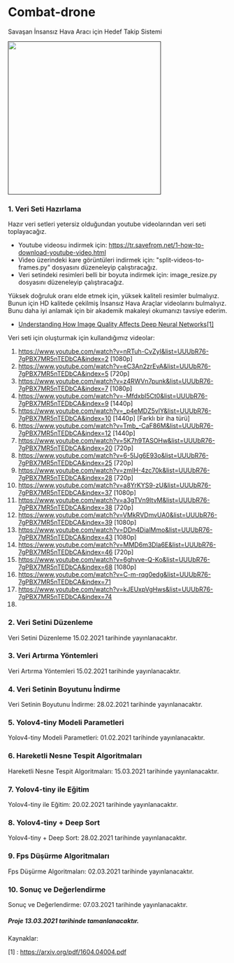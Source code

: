 # Combat-drone
Savaşan İnsansız Hava Aracı için Hedef Takip Sistemi

<a href="" target="_blank"><img height="350" src="https://www.baykarsavunma.com/upload/sayfa/savasaniha.jpg"></a>

### 1. Veri Seti Hazırlama

Hazır veri setleri yetersiz olduğundan youtube videolarından veri seti toplayacağız. 

* Youtube videosu indirmek için: https://tr.savefrom.net/1-how-to-download-youtube-video.html
* Video üzerindeki kare görüntüleri indirmek için: "split-videos-to-frames.py" dosyasını düzeneleyip çalıştıracağız.
* Veri setindeki resimleri belli bir boyuta indirmek için: image_resize.py dosyasını düzeneleyip çalıştıracağız.<br/>

Yüksek doğruluk oranı elde etmek için, yüksek kaliteli resimler bulmalıyız. Bunun için HD kalitede çekilmiş İnsansız Hava Araçlar videolarını bulmalıyız. Bunu daha iyi anlamak için bir akademik makaleyi okumanızı tavsiye ederim.

- [Understanding How Image Quality Affects Deep
Neural Networks[1]](https://arxiv.org/pdf/1604.04004.pdf)

Veri seti için oluşturmak için kullandığımız videolar:<br/>

1. https://www.youtube.com/watch?v=nRTuh-CvZyI&list=UUUbR76-7gPBX7MR5nTEDbCA&index=2 [1080p]
2. https://www.youtube.com/watch?v=eC3An2zrEvA&list=UUUbR76-7gPBX7MR5nTEDbCA&index=5 [720p]
3. https://www.youtube.com/watch?v=z4RWVn7punk&list=UUUbR76-7gPBX7MR5nTEDbCA&index=7 [1080p]
4. https://www.youtube.com/watch?v=-MfdxbI5Ct0&list=UUUbR76-7gPBX7MR5nTEDbCA&index=9 [1440p]
5. https://www.youtube.com/watch?v=_p4eMDZ5vlY&list=UUUbR76-7gPBX7MR5nTEDbCA&index=10 [1440p] [Farklı bir iha türü]
6. https://www.youtube.com/watch?v=Tmb_-CaF86M&list=UUUbR76-7gPBX7MR5nTEDbCA&index=12 [1440p]
7. https://www.youtube.com/watch?v=5K7h9TASOHw&list=UUUbR76-7gPBX7MR5nTEDbCA&index=20 [720p]
8. https://www.youtube.com/watch?v=6-5IJg6E93o&list=UUUbR76-7gPBX7MR5nTEDbCA&index=25 [720p]
9. https://www.youtube.com/watch?v=zmIH-4zc70k&list=UUUbR76-7gPBX7MR5nTEDbCA&index=28 [720p]
10. https://www.youtube.com/watch?v=a8YrKYS9-zU&list=UUUbR76-7gPBX7MR5nTEDbCA&index=37 [1080p]
11. https://www.youtube.com/watch?v=a3gTVn9ItvM&list=UUUbR76-7gPBX7MR5nTEDbCA&index=38 [720p]
12. https://www.youtube.com/watch?v=VMkRVDmvUA0&list=UUUbR76-7gPBX7MR5nTEDbCA&index=39 [1080p]
13. https://www.youtube.com/watch?v=DDn4DialMmo&list=UUUbR76-7gPBX7MR5nTEDbCA&index=43 [1080p]
14. https://www.youtube.com/watch?v=MMD6m3Dla6E&list=UUUbR76-7gPBX7MR5nTEDbCA&index=46 [720p]
15. https://www.youtube.com/watch?v=6ghvve-Q-Ko&list=UUUbR76-7gPBX7MR5nTEDbCA&index=68 [1080p]
16. https://www.youtube.com/watch?v=C-m-rqg0edg&list=UUUbR76-7gPBX7MR5nTEDbCA&index=71
17. https://www.youtube.com/watch?v=kJEUxpVgHws&list=UUUbR76-7gPBX7MR5nTEDbCA&index=74
18. 

### 2. Veri Setini Düzenleme

Veri Setini Düzenleme 15.02.2021 tarihinde yayınlanacaktır.

### 3. Veri Artırma Yöntemleri

Veri Artırma Yöntemleri 15.02.2021 tarihinde yayınlanacaktır.

### 4. Veri Setinin Boyutunu İndirme

Veri Setinin Boyutunu İndirme: 28.02.2021 tarihinde yayınlanacaktır.

### 5. Yolov4-tiny Modeli Parametleri

Yolov4-tiny Modeli Parametleri: 01.02.2021 tarihinde yayınlanacaktır.


### 6. Hareketli Nesne Tespit Algoritmaları

Hareketli Nesne Tespit Algoritmaları: 15.03.2021 tarihinde yayınlanacaktır.


### 7. Yolov4-tiny ile Eğitim

Yolov4-tiny ile Eğitim: 20.02.2021 tarihinde yayınlanacaktır.


### 8. Yolov4-tiny + Deep Sort

 Yolov4-tiny + Deep Sort: 28.02.2021 tarihinde yayınlanacaktır.

### 9. Fps Düşürme Algoritmaları


Fps Düşürme Algoritmaları: 02.03.2021 tarihinde yayınlanacaktır.

### 10. Sonuç ve Değerlendirme

Sonuç ve Değerlendirme: 07.03.2021 tarihinde yayınlanacaktır.

##### Proje 13.03.2021 tarihinde tamanlanacaktır.

Kaynaklar:

[1] : https://arxiv.org/pdf/1604.04004.pdf
